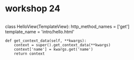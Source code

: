 # workshop 24



```html

```
    
class HelloView(TemplateView):
    http_method_names = ['get']
    template_name = 'intro/hello.html'    
    
    def get_context_data(self, **kwargs):
        context = super().get_context_data(**kwargs)
        context['name'] = kwargs.get('name')
        return context

